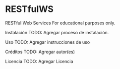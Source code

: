 # RESTfulWS
RESTful Web Services
For educational purposes only.

Instalación
TODO: Agregar proceso de instalación.

Uso
TODO: Agregar instrucciones de uso

Créditos
TODO: Agregar autor(es)

Licencia
TODO: Agregar Licencia
